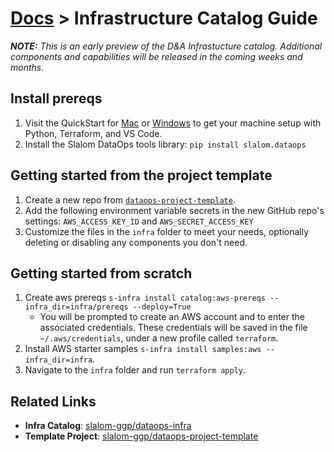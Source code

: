 # [Docs](./README.md) > Infrastructure Catalog Guide

_**NOTE:** This is an early preview of the D&A Infrastucture catalog. Additional components and capabilities will be released in the coming weeks and months._

## Install prereqs

1. Visit the QuickStart for [Mac](setup/mac.md) or [Windows](setup/windows.md) to get your machine setup with Python, Terraform, and VS Code.
2. Install the Slalom DataOps tools library: `pip install slalom.dataops`

## Getting started from the project template

1. Create a new repo from [`dataops-project-template`](https://github.com/slalom-ggp/dataops-project-template).
2. Add the following environment variable secrets in the new GitHub repo's settings: `AWS_ACCESS_KEY_ID` and `AWS_SECRET_ACCESS_KEY`
3. Customize the files in the `infra` folder to meet your needs, optionally deleting or disabling any components you don't need.

## Getting started from scratch

1. Create aws prereqs `s-infra install catalog:aws-prereqs --infra_dir=infra/prereqs --deploy=True`
   - You will be prompted to create an AWS account and to enter the associated credentials. These credentials will be saved in the file `~/.aws/credentials`, under a new profile called `terraform`.
2. Install AWS starter samples `s-infra install samples:aws --infra_dir=infra`.
3. Navigate to the `infra` folder and run `terraform apply`.

## Related Links

- **Infra Catalog**: [slalom-ggp/dataops-infra](https://github.com/slalom-ggp/dataops-infra)
- **Template Project**: [slalom-ggp/dataops-project-template](https://github.com/slalom-ggp/dataops-project-template)
